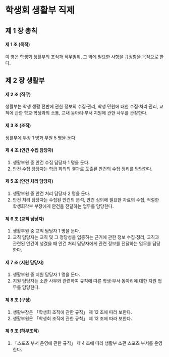 # 학생회 생활부 직제

## 제 1 장 총칙

#### 제 1 조 (목적)

이 영은 학생회 생활부의 조직과 직무범위, 그 밖에 필요한 사항을 규정함을 목적으로 한다.

## 제 2 장 생활부

#### 제 2 조 (직무)

생활부는 학생 생활 전반에 관한 정보의 수집&middot;관리, 학생 민원에 대한 수집&middot;처리&middot;관리, 교칙에 관한 학교&middot;학생과의 소통, 교내 동아리&middot;부서 지원에 관한 사무를 관장한다.

#### 제 3 조 (조직)

생활부에 부장 1 명과 부원 5 명을 둔다.

#### 제 4 조 (안건 수집 담당자)

1.  생활부원 중 안건 수집 담당자 1 명을 둔다.
1.  안건 수집 담당자는 학급 회의의 결과로 도출된 안건의 수집&middot;정리를 담당한다.

#### 제 5 조 (안건 처리 담당자)

1.  생활부원 중 안건 처리 담당자 2 명을 둔다.
1.  안건 처리 담당자는 수집된 안건의 분석, 안건 심의에 필요한 자료의 수집, 적절한 학생회각부 부장에게 안건을 전달하는 업무를 담당한다.

#### 제 6 조 (교칙 담당자)

1.  생활부원 중 교칙 담당자 1 명을 둔다.
1.  교칙 담당자는 교칙 및 그 정당성을 입증하는 근거에 관한 정보 수집&middot;정리, 교칙과 관련된 안건이 생겼을 때 안건 처리 담당자에게 관련 정보를 전달하는 업무를 담당한다.

#### 제 7 조 (지원 담당자)

1.  생활부원 중 지원 담당자 1 명을 둔다.
1.  지원 담당자는 소관 사무와 관련하여 규칙에 따른 학생&middot;부서&middot;동아리에 대한 지원 업무를 담당한다.

#### 제 8 조 (구성)

1.  생활부장은 &#12300;학생회 조직에 관한 규칙&#12301; 제 12 조에 따라 보한다.
1.  생활부원은 &#12300;학생회 조직에 관한 규칙&#12301; 제 12 조에 따라 보한다.

#### 제 9 조 (하부조직)

1.  &#12300;스포츠 부서 운영에 관한 규칙&#12301; 제 4 조에 따라 생활부 소관 스포츠 부서를 운영한다.
